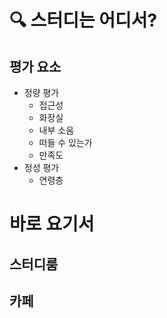 # 🔍 스터디는 어디서?

## 평가 요소 
* 정량 평가
  * 접근성
  * 화장실
  * 내부 소음
  * 떠들 수 있는가
  * 만족도
* 정성 평가
  * 연령층

# 바로 요기서
## 스터디룸


## 카페
  
